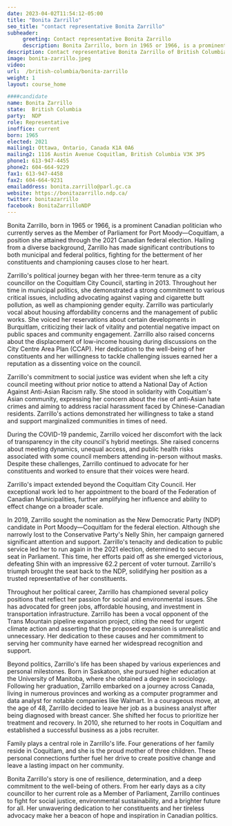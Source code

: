 ```yaml
---
date: 2023-04-02T11:54:12-05:00
title: "Bonita Zarrillo"
seo_title: "contact representative Bonita Zarrillo"
subheader:
     greeting: Contact representative Bonita Zarrillo
     description: Bonita Zarrillo, born in 1965 or 1966, is a prominent Canadian politician who currently serves as the Member of Parliament for Port Moody—Coquitlam, a position she attained through the 2021 Canadian federal election. Hailing from a diverse background, Zarrillo has made significant contributions to both municipal and federal politics, fighting for the betterment of her constituents and championing causes close to her heart.
description: Contact representative Bonita Zarrillo of British Columbia. Contact information for Bonita Zarrillo includes email address, phone number, and mailing address.
image: bonita-zarrillo.jpeg
video:
url:  /british-columbia/bonita-zarrillo
weight: 1
layout: course_home

####candidate
name: Bonita Zarrillo
state:	British Columbia
party:	NDP
role: Representative
inoffice: current
born: 1965
elected: 2021
mailing1: Ottawa, Ontario, Canada K1A 0A6
mailing2: 1116 Austin Avenue Coquitlam, British Columbia V3K 3P5
phone1: 613-947-4455
phone2: 604-664-9229
fax1: 613-947-4458
fax2: 604-664-9231
emailaddress: bonita.zarrillo@parl.gc.ca
website: https://bonitazarrillo.ndp.ca/
twitter: bonitazarrillo
facebook: BonitaZarrilloNDP
---
```


Bonita Zarrillo, born in 1965 or 1966, is a prominent Canadian politician who currently serves as the Member of Parliament for Port Moody—Coquitlam, a position she attained through the 2021 Canadian federal election. Hailing from a diverse background, Zarrillo has made significant contributions to both municipal and federal politics, fighting for the betterment of her constituents and championing causes close to her heart.

Zarrillo's political journey began with her three-term tenure as a city councillor on the Coquitlam City Council, starting in 2013. Throughout her time in municipal politics, she demonstrated a strong commitment to various critical issues, including advocating against vaping and cigarette butt pollution, as well as championing gender equity. Zarrillo was particularly vocal about housing affordability concerns and the management of public works. She voiced her reservations about certain developments in Burquitlam, criticizing their lack of vitality and potential negative impact on public spaces and community engagement. Zarrillo also raised concerns about the displacement of low-income housing during discussions on the City Centre Area Plan (CCAP). Her dedication to the well-being of her constituents and her willingness to tackle challenging issues earned her a reputation as a dissenting voice on the council.

Zarrillo's commitment to social justice was evident when she left a city council meeting without prior notice to attend a National Day of Action Against Anti-Asian Racism rally. She stood in solidarity with Coquitlam's Asian community, expressing her concern about the rise of anti-Asian hate crimes and aiming to address racial harassment faced by Chinese-Canadian residents. Zarrillo's actions demonstrated her willingness to take a stand and support marginalized communities in times of need.

During the COVID-19 pandemic, Zarrillo voiced her discomfort with the lack of transparency in the city council's hybrid meetings. She raised concerns about meeting dynamics, unequal access, and public health risks associated with some council members attending in-person without masks. Despite these challenges, Zarrillo continued to advocate for her constituents and worked to ensure that their voices were heard.

Zarrillo's impact extended beyond the Coquitlam City Council. Her exceptional work led to her appointment to the board of the Federation of Canadian Municipalities, further amplifying her influence and ability to effect change on a broader scale.

In 2019, Zarrillo sought the nomination as the New Democratic Party (NDP) candidate in Port Moody—Coquitlam for the federal election. Although she narrowly lost to the Conservative Party's Nelly Shin, her campaign garnered significant attention and support. Zarrillo's tenacity and dedication to public service led her to run again in the 2021 election, determined to secure a seat in Parliament. This time, her efforts paid off as she emerged victorious, defeating Shin with an impressive 62.2 percent of voter turnout. Zarrillo's triumph brought the seat back to the NDP, solidifying her position as a trusted representative of her constituents.

Throughout her political career, Zarrillo has championed several policy positions that reflect her passion for social and environmental issues. She has advocated for green jobs, affordable housing, and investment in transportation infrastructure. Zarrillo has been a vocal opponent of the Trans Mountain pipeline expansion project, citing the need for urgent climate action and asserting that the proposed expansion is unrealistic and unnecessary. Her dedication to these causes and her commitment to serving her community have earned her widespread recognition and support.

Beyond politics, Zarrillo's life has been shaped by various experiences and personal milestones. Born in Saskatoon, she pursued higher education at the University of Manitoba, where she obtained a degree in sociology. Following her graduation, Zarrillo embarked on a journey across Canada, living in numerous provinces and working as a computer programmer and data analyst for notable companies like Walmart. In a courageous move, at the age of 48, Zarrillo decided to leave her job as a business analyst after being diagnosed with breast cancer. She shifted her focus to prioritize her treatment and recovery. In 2010, she returned to her roots in Coquitlam and established a successful business as a jobs recruiter.

Family plays a central role in Zarrillo's life. Four generations of her family reside in Coquitlam, and she is the proud mother of three children. These personal connections further fuel her drive to create positive change and leave a lasting impact on her community.

Bonita Zarrillo's story is one of resilience, determination, and a deep commitment to the well-being of others. From her early days as a city councillor to her current role as a Member of Parliament, Zarrillo continues to fight for social justice, environmental sustainability, and a brighter future for all. Her unwavering dedication to her constituents and her tireless advocacy make her a beacon of hope and inspiration in Canadian politics.
